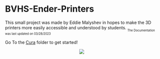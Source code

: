 # BVHS-Ender-Printers
This small project was made by Eddie Malyshev in hopes to make the 3D printers more easily accessible and understood by students. <sub><sub>The Documentation was last updated on 03/28/2023</sub></sub>

Go To the <a href="https://github.com/EAMalyshev/BVHS-Cura/tree/main/Cura">Cura</a> folder to get started!
<p align="center">
  <img src="https://upload.wikimedia.org/wikipedia/commons/thumb/d/d4/Klipper-logo_svg.svg/512px-Klipper-logo_svg.svg.png" />
</p>
